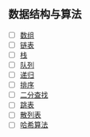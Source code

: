 ## 数据结构与算法

- [ ] [数组](com.jungle.ds/array/README.md) 
- [ ] [链表](com.jungle.ds/linked/README.md) 
- [ ] [栈](com.jungle.ds/stack/README.md) 
- [ ] [队列](com.jungle.ds/queue/README.md) 
- [ ] [递归](com.jungle.ds/recursion/README.md) 
- [ ] [排序](com.jungle.ds/sort/README.md) 
- [ ] [二分查找](com.jungle.ds/search/README.md) 
- [ ] [跳表](com.jungle.ds/skip_list/README.md) 
- [ ] [散列表](com.jungle.ds/hash_table/README.md) 
- [ ] [哈希算法](com.jungle.ds/hash_table/README.md) 

